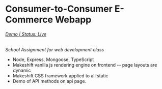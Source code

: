
# Consumer-to-Consumer E-Commerce Webapp

###### [Demo | Status: Live](http://143.198.57.139/)

*School Assignment for web development class*


- Node, Express, Mongoose, TypeScript
- Makeshift vanilla js rendering engine on frontend -- page layouts are dynamic
- Makeshift CSS framework applied to all static
- Demo of API methods on api page.